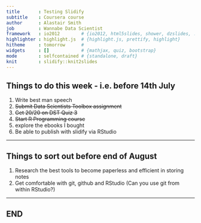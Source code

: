 ```yaml
---
title       : Testing Slidify
subtitle    : Coursera course
author      : Alastair Smith
job         : Wannabe Data Scientist
framework   : io2012        # {io2012, html5slides, shower, dzslides, ...}
highlighter : highlight.js  # {highlight.js, prettify, highlight}
hitheme     : tomorrow      # 
widgets     : []            # {mathjax, quiz, bootstrap}
mode        : selfcontained # {standalone, draft}
knit        : slidify::knit2slides
---
```


## Things to do this week - i.e. before 14th July


1. Write best man speech
2. ~~Submit Data Scientists Toolbox assignment~~
3. ~~Get 20/20 on DST Quiz 3~~
4. ~~Start R Programming course~~
5. explore the ebooks I bought
6. Be able to publish with slidify via RStudio

---

## Things to sort out before end of August


1. Research the best tools to become paperless and efficient in storing notes
2. Get comfortable with git, github and RStudio (Can you use git from within RStudio?)

---

## END


